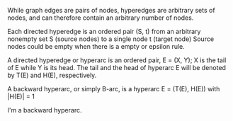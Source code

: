 While graph edges are pairs of nodes, hyperedges are arbitrary sets of nodes, and can therefore contain an arbitrary number of nodes.

Each directed hyperedge is an ordered pair (S, t)  from an arbitrary nonempty set S (source nodes) to a single node t (target node)
Source nodes could be empty when there is a empty or epsilon rule.

A directed hyperedge or hyperarc is an ordered pair, E = (X, Y); X is the tail of E while Y is its head. The tail and the head of hyperarc E will be denoted by T(E) and H(E), respectively.

A backward hyperarc, or simply B-arc, is a hyperarc E = (T(E), H(E)) with |H(E)| = 1

I'm a backward hyperarc.

